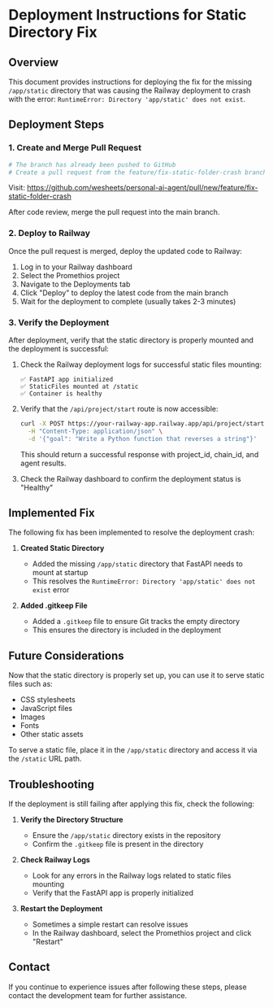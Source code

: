 # Deployment Instructions for Static Directory Fix

## Overview

This document provides instructions for deploying the fix for the missing `/app/static` directory that was causing the Railway deployment to crash with the error: `RuntimeError: Directory 'app/static' does not exist`.

## Deployment Steps

### 1. Create and Merge Pull Request

```bash
# The branch has already been pushed to GitHub
# Create a pull request from the feature/fix-static-folder-crash branch to the main branch
```

Visit: https://github.com/wesheets/personal-ai-agent/pull/new/feature/fix-static-folder-crash

After code review, merge the pull request into the main branch.

### 2. Deploy to Railway

Once the pull request is merged, deploy the updated code to Railway:

1. Log in to your Railway dashboard
2. Select the Promethios project
3. Navigate to the Deployments tab
4. Click "Deploy" to deploy the latest code from the main branch
5. Wait for the deployment to complete (usually takes 2-3 minutes)

### 3. Verify the Deployment

After deployment, verify that the static directory is properly mounted and the deployment is successful:

1. Check the Railway deployment logs for successful static files mounting:
   ```
   ✅ FastAPI app initialized
   ✅ StaticFiles mounted at /static
   ✅ Container is healthy
   ```

2. Verify that the `/api/project/start` route is now accessible:
   ```bash
   curl -X POST https://your-railway-app.railway.app/api/project/start \
     -H "Content-Type: application/json" \
     -d '{"goal": "Write a Python function that reverses a string"}'
   ```

   This should return a successful response with project_id, chain_id, and agent results.

3. Check the Railway dashboard to confirm the deployment status is "Healthy"

## Implemented Fix

The following fix has been implemented to resolve the deployment crash:

1. **Created Static Directory**
   - Added the missing `/app/static` directory that FastAPI needs to mount at startup
   - This resolves the `RuntimeError: Directory 'app/static' does not exist` error

2. **Added .gitkeep File**
   - Added a `.gitkeep` file to ensure Git tracks the empty directory
   - This ensures the directory is included in the deployment

## Future Considerations

Now that the static directory is properly set up, you can use it to serve static files such as:

- CSS stylesheets
- JavaScript files
- Images
- Fonts
- Other static assets

To serve a static file, place it in the `/app/static` directory and access it via the `/static` URL path.

## Troubleshooting

If the deployment is still failing after applying this fix, check the following:

1. **Verify the Directory Structure**
   - Ensure the `/app/static` directory exists in the repository
   - Confirm the `.gitkeep` file is present in the directory

2. **Check Railway Logs**
   - Look for any errors in the Railway logs related to static files mounting
   - Verify that the FastAPI app is properly initialized

3. **Restart the Deployment**
   - Sometimes a simple restart can resolve issues
   - In the Railway dashboard, select the Promethios project and click "Restart"

## Contact

If you continue to experience issues after following these steps, please contact the development team for further assistance.
